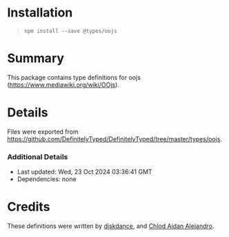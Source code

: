# Installation
> `npm install --save @types/oojs`

# Summary
This package contains type definitions for oojs (https://www.mediawiki.org/wiki/OOjs).

# Details
Files were exported from https://github.com/DefinitelyTyped/DefinitelyTyped/tree/master/types/oojs.

### Additional Details
 * Last updated: Wed, 23 Oct 2024 03:36:41 GMT
 * Dependencies: none

# Credits
These definitions were written by [diskdance](https://github.com/diskdance), and [Chlod Aidan Alejandro](https://github.com/ChlodAlejandro).
